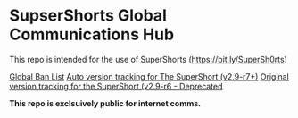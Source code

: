 # SupserShorts Global Communications Hub
This repo is intended for the use of SuperShorts (https://bit.ly/SuperSh0rts)

[Global Ban List](https://github.com/ssmilkshakes/SuperShorts/blob/main/GBans.json)
[Auto version tracking for The SuperShort (v2.9-r7+)](https://github.com/ssmilkshakes/SuperShorts/blob/main/TSSVer.json)
[Original version tracking for the SuperShort (v2.9-r6 - Deprecated](https://github.com/ssmilkshakes/SuperShorts/blob/main/TSSVer)

**This repo is exclsuively public for internet comms.**
